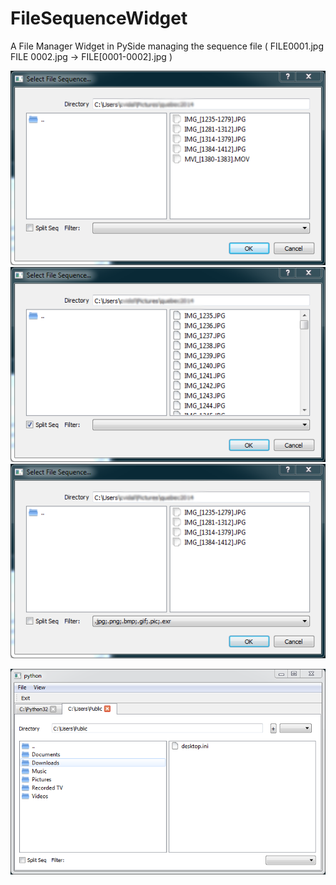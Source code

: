 # FileSequenceWidget
A File Manager Widget in PySide managing the sequence file ( FILE0001.jpg FILE 0002.jpg -> FILE[0001-0002].jpg )

![Dialog](screenshot1.png "Dialog with sequense display")
![Dialog](screenshot2.png "Dialog without sequence ")
![Dialog Filter](screenshot3.png "Dialog with filter")

![Filemanger ](screenshot4.png "standalone filemanager")